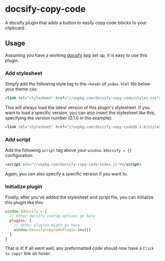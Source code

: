 # docsify-copy-code

A docsify plugin that adds a button to easily copy code blocks to your clipboard.

## Usage

Assuming you have a working [docsify](https://docsify.js.org) app set up, it is easy to use this plugin.

### Add stylesheet

Simply add the following style tag to the `<head>` of `index.html` file below your theme css:

```html
<link rel="stylesheet" href="//unpkg.com/docsify-copy-code/styles.css">
```

This will always load the latest version of this plugin's stylesheet. If you want to load a specific version, you can also insert the stylesheet like this, specifying the version number (0.1.0 in the example):

```html
<link rel="stylesheet" href="//unpkg.com/docsify-copy-code@0.1.0/styles.css">
```

### Add script

Add the following `script` tag above your `window.$docsify = {}` configuration:

```html
<script src="//unpkg.com/docsify-copy-code/index.js"></script>
```

Again, you can also specify a specific version if you want to.

### Initialize plugin

Finally, after you've added the stylesheet and script file, you can initialize this plugin like this:

```javascript
window.$docsify = {
  // Other docsify config options go here
  plugins: [
    // Other plugins might go here
    window.DocsifyCopyCodePlugin.init()
  ]
}
```

That is it! If all went well, any preformatted code should now have a `Click to copy!` link on hover.
